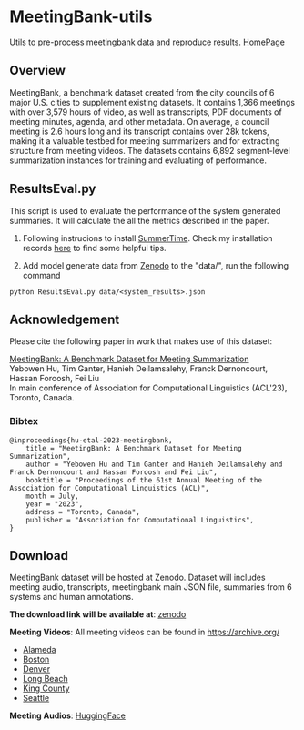 # MeetingBank-utils

Utils to pre-process meetingbank data and reproduce results. [HomePage](https://meetingbank.github.io/dataset/)

## Overview

MeetingBank, a benchmark dataset created from the city councils of 6 major U.S. cities to supplement existing datasets. It contains 1,366 meetings with over 3,579 hours of video, as well as transcripts, PDF documents of meeting minutes, agenda, and other metadata. On average, a council meeting is 2.6 hours long and its transcript contains over 28k tokens, making it a valuable testbed for meeting summarizers and for extracting structure from meeting videos. The datasets contains 6,892 segment-level summarization instances for training and evaluating of performance. 

## ResultsEval.py

This script is used to evaluate the performance of the system generated summaries. It will calculate the all the metrics described in the paper.

1. Following instrucions to install [SummerTime](https://github.com/Yale-LILY/SummerTime). Check my installation records [here](https://hybw.notion.site/Installation-of-SummerTime-239c35be3ae045ac8fe195c40b086c37) to find some helpful tips.

2. Add model generate data from [Zenodo](https://zenodo.org/record/7989108) to the "data/", run the following command

```
python ResultsEval.py data/<system_results>.json
```

## Acknowledgement

Please cite the following paper in work that makes use of this dataset:

[MeetingBank: A Benchmark Dataset for Meeting Summarization](https://arxiv.org/abs/2305.17529)\
Yebowen Hu, Tim Ganter, Hanieh Deilamsalehy, Franck Dernoncourt, Hassan Foroosh, Fei Liu\
In main conference of Association for Computational Linguistics (ACL'23), Toronto, Canada.

### Bibtex
```
@inproceedings{hu-etal-2023-meetingbank,
    title = "MeetingBank: A Benchmark Dataset for Meeting Summarization",
    author = "Yebowen Hu and Tim Ganter and Hanieh Deilamsalehy and Franck Dernoncourt and Hassan Foroosh and Fei Liu",
    booktitle = "Proceedings of the 61st Annual Meeting of the Association for Computational Linguistics (ACL)",
    month = July,
    year = "2023",
    address = "Toronto, Canada",
    publisher = "Association for Computational Linguistics",
}
```

## Download

MeetingBank dataset will be hosted at Zenodo. Dataset will includes meeting audio, transcripts, meetingbank main JSON file, summaries from 6 systems and human annotations.

**The download link will be available at**: [zenodo](https://zenodo.org/record/7989108)

**Meeting Videos**: All meeting videos can be found in https://archive.org/
- [Alameda](https://archive.org/details/meetingbank-alameda)
- [Boston](https://archive.org/details/meetingbank-boston)
- [Denver](https://archive.org/details/meetingbank-denver)
- [Long Beach](https://archive.org/details/meetingbank-long-beach)
- [King County](https://archive.org/details/meetingbank-king-county)
- [Seattle](https://archive.org/details/meetingbank-seattle)


**Meeting Audios**: [HuggingFace](https://huggingface.co/datasets/huuuyeah/MeetingBank_Audio)
